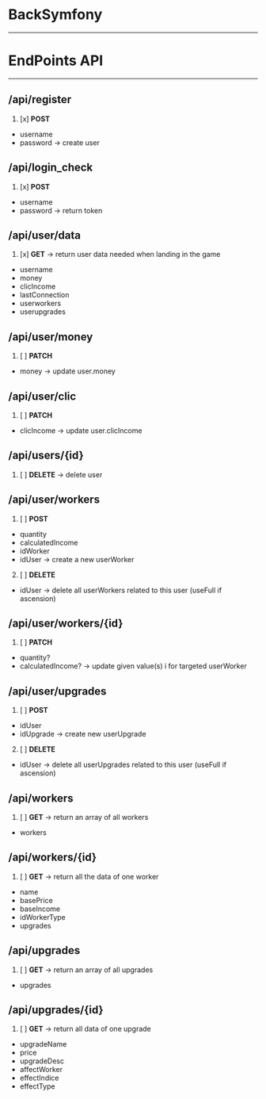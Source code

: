 # BackSymfony
---
# EndPoints API
---
## /api/register
1. [x] **POST**
- username
- password
-> create user

## /api/login_check
1. [x] **POST**
- username
- password
-> return token

## /api/user/data
1. [x] **GET**
-> return user data needed when landing in the game
- username
- money 
- clicIncome 
- lastConnection
- userworkers
- userupgrades

<!-- 2. [ ] **PATCH**
- username?
- money?
- clicIncome?
- lastConnection?
- userworkers? (foreach)
- userupgrades?
-> update one or more data in DB -->

## /api/user/money
1. [ ] **PATCH**
- money
-> update user.money

## /api/user/clic
1. [ ] **PATCH**
- clicIncome
-> update user.clicIncome

## /api/users/{id}
1. [ ] **DELETE**
-> delete user

## /api/user/workers
1. [ ] **POST**
- quantity
- calculatedIncome
- idWorker
- idUser
-> create a new userWorker

2. [ ] **DELETE**
- idUser
-> delete all userWorkers related to this user (useFull if ascension)

## /api/user/workers/{id}
1. [ ] **PATCH**
- quantity?
- calculatedIncome?
-> update given value(s) i for targeted userWorker

## /api/user/upgrades
1. [ ] **POST**
- idUser
- idUpgrade
-> create new userUpgrade

2. [ ] **DELETE**
- idUser
-> delete all userUpgrades related to this user (useFull if ascension)

## /api/workers
1. [ ] **GET**
-> return an array of all workers
- workers

## /api/workers/{id}
1. [ ] **GET**
-> return all the data of one worker
- name
- basePrice
- baseIncome
- idWorkerType
- upgrades

## /api/upgrades
1. [ ] **GET**
-> return an array of all upgrades
- upgrades

## /api/upgrades/{id}
1. [ ] **GET**
-> return all data of one upgrade
- upgradeName
- price
- upgradeDesc
- affectWorker
- effectIndice
- effectType
